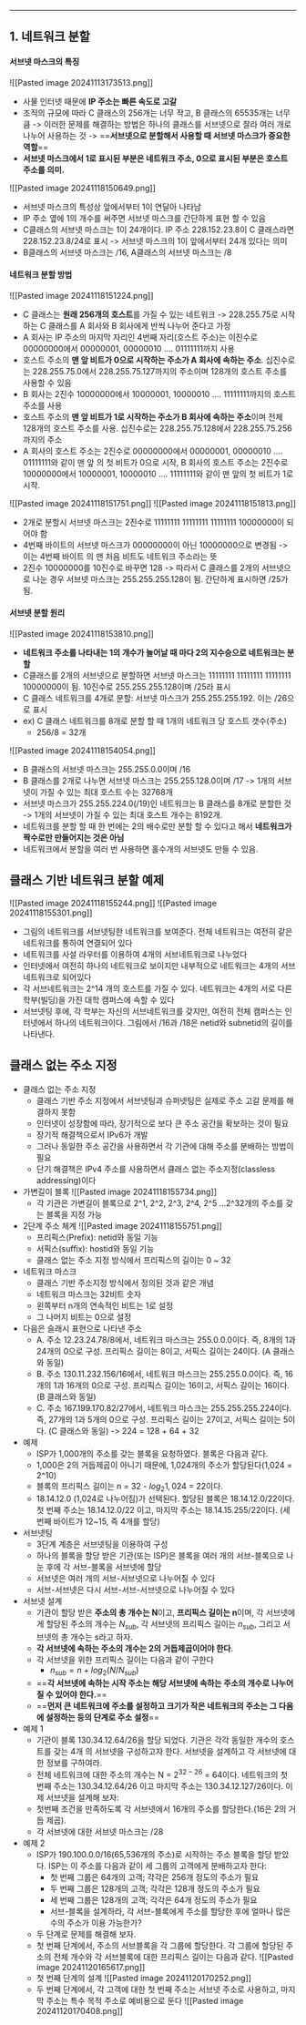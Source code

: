 
---
## 1. 네트워크 분할
#### 서브넷 마스크의 특징
![[Pasted image 20241113173513.png]]
- 사물 인터넷 때문에 **IP 주소는 빠른 속도로 고갈**
- 조직의 규모에 따라 C 클래스의 256개는 너무 작고, B 클래스의 65535개는 너무 큼 -> 이러한 문제를 해결하는 방법은 하나의 클래스를 서브넷으로 잘라 여러 개로 나누어 사용하는 것 -> ==**서브넷으로 분할해서 사용할 때 서브넷 마스크가 중요한 역할**==
- **서브넷 마스크에서 1로 표시된 부분은 네트워크 주소, 0으로 표시된 부분은 호스트 주소를 의미.**

![[Pasted image 20241118150649.png]]
- 서브넷 마스크의 특성상 앞에서부터 1이 연달아 나타남
- IP 주소 옆에 1의 개수를 써주면 서브넷 마스크를 간단하게 표현 할 수 있음
- C클래스의 서브넷 마스크는 1이 24개이다. IP 주소 228.152.23.8이 C 클래스라면 228.152.23.8/24로 표시 -> 서브넷 마스크의 1이 앞에서부터 24개 있다는 의미
- B클래스의 서브넷 마스크는 /16, A클래스의 서브넷 마스크는 /8

####  네트워크 분할 방법
![[Pasted image 20241118151224.png]]
- C 클래스는 **원래 256개의 호스트**를 가질 수 있는 네트워크 -> 228.255.75로 시작하는 C 클래스를 A 회사와 B 회사에게 반씩 나누어 준다고 가정
- A 회사는 IP 주소의 마지막 자리인 4번째 자리(호스트 주소)는 이진수로 00000000에서 00000001, 00000010 .... 01111111까지 사용
- 호스트 주소의 **맨 앞 비트가 0으로 시작하는 주소가 A 회사에 속하는 주소**. 십진수로는 228.255.75.0에서 228.255.75.127까지의 주소이며 128개의 호스트 주소를 사용할 수 있음
- B 회사는 2진수 10000000에서 10000001, 10000010 .... 11111111까지의 호스트 주소를 사용
- 호스트 주소의 **맨 앞 비트가 1로 시작하는 주소가 B 회사에 속하는 주소**이며 전체 128개의 호스트 주소를 사용. 십진수로는 228.255.75.128에서 228.255.75.256까지의 주소
- A 회사의 호스트 주소는 2진수로 00000000에서 00000001, 00000010 .... 01111111와 같이 맨 앞 의 첫 비트가 0으로 시작, B 회사의 호스트 주소는 2진수로 10000000에서 10000001, 10000010 .... 11111111와 같이 맨 앞의 첫 비트가 1로 시작.

![[Pasted image 20241118151751.png]]
![[Pasted image 20241118151813.png]]
- 2개로 분할시 서브넷 마스크는 2진수로 11111111 11111111 11111111 10000000이 되어야 함
- 4번째 바이트의 서브넷 마스크가 00000000이 아닌 10000000으로 변경됨 -> 이는 4번째 바이트 의 맨 처음 비트도 네트워크 주소라는 뜻
- 2진수 10000000를 10진수로 바꾸면 128 -> 따라서 C 클래스를 2개의 서브넷으로 나눈 경우 서브넷 마스크는 255.255.255.128이 됨. 간단하게 표시하면 /25가 됨.

#### 서브넷 분할 원리
![[Pasted image 20241118153810.png]]
- **네트워크 주소를 나타내는 1의 개수가 늘어날 때 마다 2의 지수승으로 네트워크는 분할**
- C클래스를 2개의 서브넷으로 분할하면 서브넷 마스크는 11111111 11111111 11111111 10000000이 됨. 10진수로 255.255.255.128이며 /25라 표시
- C 클래스 네트워크를 4개로 분할: 서브넷 마스크가 255.255.255.192. 이는 /26으로 표시
- ex) C 클래스 네트워크를 8개로 분할 할 때 1개의 네트워크 당 호스트 갯수(주소)
	- 256/8 = 32개

![[Pasted image 20241118154054.png]]
- B 클래스의 서브넷 마스크는 255.255.0.0이며 /16
- B 클래스를 2개로 나누면 서브넷 마스크는 255.255.128.0이며 /17 -> 1개의 서브넷이 가질 수 있는 최대 호스트 수는 32768개
- 서브넷 마스크가 255.255.224.0(/19)인 네트워크는 B 클래스를 8개로 분할한 것 -> 1개의 서브넷이 가질 수 있는 최대 호스트 개수는 8192개.
- 네트워크를 분할 할 때 한 번에는 2의 배수로만 분할 할 수 있다고 해서 **네트워크가 짝수로만 만들어지는 것은 아님**
- 네트워크에서 분할을 여러 번 사용하면 홀수개의 서브넷도 만들 수 있음.

## 클래스 기반 네트워크 분할 예제
![[Pasted image 20241118155244.png]]
![[Pasted image 20241118155301.png]]
- 그림의 네트워크를 서브넷팅한 네트워크를 보여준다. 전체 네트워크는 여전히 같은 네트워크를 통하여 연결되어 있다
- 네트워크를 사설 라우터를 이용하여 4개의 서브네트워크로 나누었다
- 인터넷에서 여전히 하나의 네트워크로 보이지만 내부적으로 네트워크는 4개의 서브네트워크로 되어있다
- 각 서브네트워크는 2^14 개의 호스트를 가질 수 있다. 네트워크는 4개의 서로 다른 학부(빌딩)을 가진 대학 캠퍼스에 속할 수 있다
- 서브넷팅 후에, 각 학부는 자신의 서브네트워크를 갖지만, 여전히 전체 캠퍼스는 인터넷에서 하나의 네트워크이다. 그림에서 /16과 /18은 netid와 subnetid의 길이를 나타낸다.

## 클래스 없는 주소 지정
- 클래스 없는 주소 지정 
	- 클래스 기반 주소 지정에서 서브넷팅과 슈퍼넷팅은 실제로 주소 고갈 문제를 해결하지 못함 
	- 인터넷이 성장함에 따라, 장기적으로 보다 큰 주소 공간을 확보하는 것이 필요 
	- 장기적 해결책으로서 IPv6가 개발 
	- 그러나 동일한 주소 공간을 사용하면서 각 기관에 대해 주소를 분배하는 방법이 필요
	- 단기 해결책은 IPv4 주소를 사용하면서 클래스 없는 주소지정(classless addressing)이다
- 가변길이 블록 
	![[Pasted image 20241118155734.png]]
	- 각 기관은 가변길이 블록으로 2^1, 2^2, 2^3, 2^4, 2^5 …2^32개의 주소를 갖는 블록을 지정 가능 
- 2단계 주소 체계 
	![[Pasted image 20241118155751.png]]
	- 프리픽스(Prefix): netid와 동일 기능 
	- 서픽스(suffix): hostid와 동일 기능 
	- 클래스 없는 주소 지정 방식에서 프리픽스의 길이는 0 ~ 32
- 네트워크 마스크
	- 클래스 기반 주소지정 방식에서 정의된 것과 같은 개념 
	- 네트워크 마스크는 32비트 숫자 
	- 왼쪽부터 n개의 연속적인 비트는 1로 설정 
	- 그 나머지 비트는 0으로 설정
- 다음은 슬래시 표현으로 나타낸 주소
	- A. 주소 12.23.24.78/8에서, 네트워크 마스크는 255.0.0.0이다. 즉, 8개의 1과 24개의 0으로 구성. 프리픽스 길이는 8이고, 서픽스 길이는 24이다. (A 클래스와 동일)
	- B. 주소 130.11.232.156/16에서, 네트워크 마스크는 255.255.0.0이다. 즉, 16개의 1과 16개의 0으로 구성. 프리픽스 길이는 16이고, 서픽스 길이는 16이다. (B 클래스와 동일) 
	- C. 주소 167.199.170.82/27에서, 네트워크 마스크는 255.255.255.224이다. 즉, 27개의 1과 5개의 0으로 구성. 프리픽스 길이는 27이고, 서픽스 길이는 5이다. (C 클래스와 동일) -> 224 = 128 + 64 + 32
- 예제 
	- ISP가 1,000개의 주소를 갖는 블록을 요청하였다. 블록은 다음과 같다. 
	- 1,000은 2의 거듭제곱이 아니기 때문에, 1,024개의 주소가 할당된다(1,024 = 2^10) 
	- 블록의 프리픽스 길이는 n = 32 - $log_2{1,024}$ = 22이다. 
	- 18.14.12.0 (1,024로 나누어짐)가 선택된다. 할당된 블록은 18.14.12.0/22이다. 첫 번째 주소는 18.14.12.0/22 이고, 마지막 주소는 18.14.15.255/22이다. (세 번째 바이트가 12~15, 즉 4개를 할당)
- 서브넷팅 
	- 3단계 계층은 서브넷팅을 이용하여 구성 
	- 하나의 블록을 할당 받은 기관(또는 ISP)은 블록을 여러 개의 서브-블록으로 나눈 후에 각 서브-블록을 서브넷에 할당 
	- 서브넷은 여러 개의 서브-서브넷으로 나누어질 수 있다 
	- 서브-서브넷은 다시 서브-서브-서브넷으로 나누어질 수 있다
- 서브넷 설계 
	- 기관이 할당 받은 **주소의 총 개수는 N**이고, **프리픽스 길이는 n**이며, 각 서브넷에게 할당된 주소의 개수는 $N_{sub}$, 각 서브넷의 프리픽스 길이는 $n_{sub}$, 그리고 서브넷의 총 개수는 s라고 하자. 
	- **각 서브넷에 속하는 주소의 개수는 2의 거듭제곱이어야 한다**. 
	- 각 서브넷을 위한 프리픽스 길이는 다음과 같이 구한다
		- $n_{sub} = n + log_2{(N/N_{sub})}$
	- ==**각 서브넷에 속하는 시작 주소는 해당 서브넷에 속하는 주소의 개수로 나누어 질 수 있어야 한다.**==
	- ==**먼저 큰 네트워크에 주소를 설정하고 크기가 작은 네트워크의 주소는 그 다음에 설정하는 등의 단계로 주소 설정**==
- 예제 1 
	- 기관이 블록 130.34.12.64/26을 할당 되었다. 기관은 각각 동일한 개수의 호스트를 갖는 4개 의 서브넷을 구성하고자 한다. 서브넷을 설계하고 각 서브넷에 대한 정보를 구하여라. 
	- 전체 네트워크에 대한 주소의 개수는 N = $2^{32-26}$ = 64이다. 네트워크의 첫 번째 주소는 130.34.12.64/26 이고 마지막 주소는 130.34.12.127/26이다. 이제 서브넷을 설계해 보자: 
	- 첫번째 조건을 만족하도록 각 서브넷에서 16개의 주소를 할당한다.(16은 2의 거듭 제곱). 
	- 각 서브넷에 대한 서브넷 마스크는 /28
- 예제 2 
	- ISP가 190.100.0.0/16(65,536개의 주소)로 시작하는 주소 블록을 할당 받았다. ISP는 이 주소를 다음과 같이 세 그룹의 고객에게 분배하고자 한다: 
		- 첫 번째 그룹은 64개의 고객; 각각은 256개 정도의 주소가 필요 
		- 두 번째 그룹은 128개의 고객; 각각은 128개 정도의 주소가 필요 
		- 세 번째 그룹은 128개의 고객; 각각은 64개 정도의 주소가 필요 
		- 서브-블록을 설계하라, 각 서브-블록에게 주소를 할당한 후에 얼마나 많은 수의 주소가 이용 가능한가?
	- 두 단계로 문제를 해결해 보자. 
	- 첫 번째 단계에서, 주소의 서브블록을 각 그룹에 할당한다. 각 그룹에 할당된 주소의 전체 개수와 각 서브블록에 대한 프리픽스 길이는 다음과 같다.			![[Pasted image 20241120165617.png]]
	- 첫 번째 단계의 설계			![[Pasted image 20241120170252.png]]
	- 두 번째 단계에서, 각 고객에 대한 첫 번째 주소는 서브넷 주소로 사용하고, 마지막 주소는 특수 목적 주소로 예비용으로 둔다			![[Pasted image 20241120170408.png]]
	